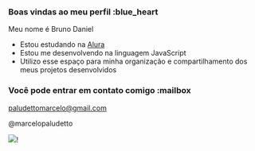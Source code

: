### Boas vindas ao meu perfil :blue_heart

Meu nome é Bruno Daniel

- Estou estudando na [Alura](https://www.alura.com.br)
- Estou me desenvolvendo na linguagem JavaScript
- Utilizo esse espaço para minha organização e compartilhamento dos meus projetos desenvolvidos

### Você pode entrar em contato comigo :mailbox

paludettomarcelo@gmail.com

@marcelopaludetto

![](https://github.com/user-attachments/assets/d8fe7902-a9e5-4e62-9b95-705b2e853e92)!
